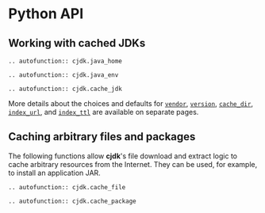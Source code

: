 <!--
This file is part of cjdk.
Copyright 2022 Board of Regents of the University of Wisconsin System
SPDX-License-Identifier: MIT
--->

# Python API

## Working with cached JDKs

```{eval-rst}
.. autofunction:: cjdk.java_home
```

```{eval-rst}
.. autofunction:: cjdk.java_env
```

```{eval-rst}
.. autofunction:: cjdk.cache_jdk
```

More details about the choices and defaults for [`vendor`](./vendors.md),
[`version`](./versions.md), [`cache_dir`](./cachedir.md),
[`index_url`](./jdk-index.md), and [`index_ttl`](./jdk-index.md) are available
on separate pages.

## Caching arbitrary files and packages

The following functions allow **cjdk**'s file download and extract logic to
cache arbitrary resources from the Internet. They can be used, for example, to
install an application JAR.

```{eval-rst}
.. autofunction:: cjdk.cache_file
```

```{eval-rst}
.. autofunction:: cjdk.cache_package
```
